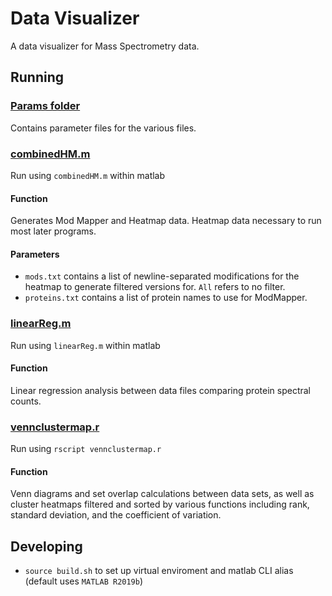 # Data Visualizer

A data visualizer for Mass Spectrometry data.

## Running

### [Params folder](/tree/master/Params)

Contains parameter files for the various files.

### [combinedHM.m](/blob/master/combinedHM.m)

Run using `combinedHM.m` within matlab

#### Function

Generates Mod Mapper and Heatmap data. Heatmap data necessary to run most later programs.

#### Parameters

 * `mods.txt` contains a list of newline-separated modifications for the heatmap to generate filtered versions for. `All` refers to no filter.
 * `proteins.txt` contains a list of protein names to use for ModMapper.

### [linearReg.m](/blob/master/linearReg.m)

Run using `linearReg.m` within matlab

#### Function

Linear regression analysis between data files comparing protein spectral counts.

### [vennclustermap.r](/blob/master/vennclustermap.r)

Run using `rscript vennclustermap.r`

#### Function

Venn diagrams and set overlap calculations between data sets, as well as cluster heatmaps filtered and sorted by various functions including rank, standard deviation, and the coefficient of variation.

## Developing
 * `source build.sh` to set up virtual enviroment and matlab CLI alias (default uses `MATLAB R2019b`)
